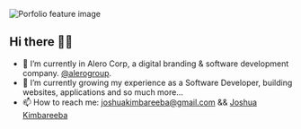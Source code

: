 ![Porfolio feature image](https://ik.imagekit.io/qpt2onjfe/Joshua_Kimbareeba/Github_H56P9Kv54aX.png)

## Hi there 👋🏿

- 🔭 I’m currently in Alero Corp, a digital branding & software development company. [@alerogroup](https://alero.co.ke).
- 🌱 I’m currently growing my experience as a Software Developer, building websites, applications and so much more... 
- 📫 How to reach me: joshuakimbareeba@gmail.com && [Joshua Kimbareeba](https://joshuakimbareeba.netlify.app/)
